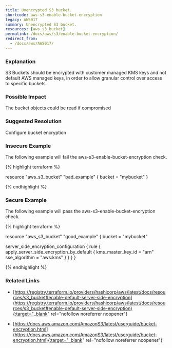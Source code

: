 ```yaml
---
title: Unencrypted S3 bucket.
shortcode: aws-s3-enable-bucket-encryption
legacy: AWS017
summary: Unencrypted S3 bucket. 
resources: [aws_s3_bucket] 
permalink: /docs/aws/s3/enable-bucket-encryption/
redirect_from: 
  - /docs/aws/AWS017/
---
```


### Explanation


S3 Buckets should be encrypted with customer managed KMS keys and not default AWS managed keys, in order to allow granular control over access to specific buckets.


### Possible Impact
The bucket objects could be read if compromised

### Suggested Resolution
Configure bucket encryption


### Insecure Example

The following example will fail the aws-s3-enable-bucket-encryption check.

{% highlight terraform %}

resource "aws_s3_bucket" "bad_example" {
  bucket = "mybucket"
}

{% endhighlight %}



### Secure Example

The following example will pass the aws-s3-enable-bucket-encryption check.

{% highlight terraform %}

resource "aws_s3_bucket" "good_example" {
  bucket = "mybucket"

  server_side_encryption_configuration {
    rule {
      apply_server_side_encryption_by_default {
        kms_master_key_id = "arn"
        sse_algorithm     = "aws:kms"
      }
    }
  }
}

{% endhighlight %}



### Related Links


- [https://registry.terraform.io/providers/hashicorp/aws/latest/docs/resources/s3_bucket#enable-default-server-side-encryption](https://registry.terraform.io/providers/hashicorp/aws/latest/docs/resources/s3_bucket#enable-default-server-side-encryption){:target="_blank" rel="nofollow noreferrer noopener"}

- [https://docs.aws.amazon.com/AmazonS3/latest/userguide/bucket-encryption.html](https://docs.aws.amazon.com/AmazonS3/latest/userguide/bucket-encryption.html){:target="_blank" rel="nofollow noreferrer noopener"}


